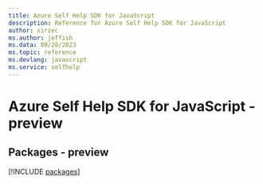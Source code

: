 ```yaml
---
title: Azure Self Help SDK for JavaScript
description: Reference for Azure Self Help SDK for JavaScript
author: xirzec
ms.author: jeffish
ms.data: 09/28/2023
ms.topic: reference
ms.devlang: javascript
ms.service: selfhelp
---
```

# Azure Self Help SDK for JavaScript - preview
## Packages - preview
[!INCLUDE [packages](self-help-index.md)]